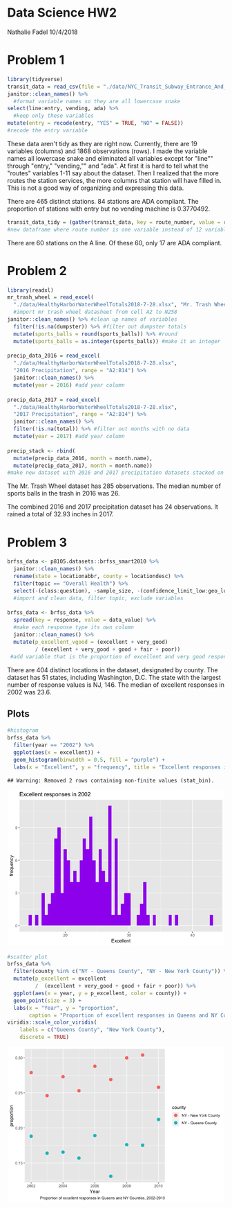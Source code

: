 Data Science HW2
================
Nathalie Fadel
10/4/2018

Problem 1
=========

``` r
library(tidyverse)
transit_data = read_csv(file = "./data/NYC_Transit_Subway_Entrance_And_Exit_Data.csv") %>% #data import
janitor::clean_names() %>% 
  #format variable names so they are all lowercase snake
select(line:entry, vending, ada) %>%  
  #keep only these variables
mutate(entry = recode(entry, "YES" = TRUE, "NO" = FALSE)) 
#recode the entry variable
```

These data aren't tidy as they are right now. Currently, there are 19 variables (columns) and 1868 observations (rows). I made the variable names all lowercase snake and eliminated all variables except for "line"" through "entry," "vending,"" and "ada". At first it is hard to tell what the "routes" variables 1-11 say about the dataset. Then I realized that the more routes the station services, the more columns that station will have filled in. This is not a good way of organizing and expressing this data.

There are 465 distinct stations. 84 stations are ADA compliant. The proportion of stations with entry but no vending machine is 0.3770492.

``` r
transit_data_tidy = (gather(transit_data, key = route_number, value = route, route1:route11)) 
#new dataframe where route number is one variable instead of 12 variables.
```

There are 60 stations on the A line. Of these 60, only 17 are ADA compliant.

Problem 2
=========

``` r
library(readxl)
mr_trash_wheel = read_excel(
  "./data/HealthyHarborWaterWheelTotals2018-7-28.xlsx", "Mr. Trash Wheel", range = "A2:N338") %>% 
  #import mr trash wheel datasheet from cell A2 to N258
janitor::clean_names() %>% #clean up names of variables
  filter(!is.na(dumpster)) %>% #filter out dumpster totals
  mutate(sports_balls = round(sports_balls)) %>% #round 
  mutate(sports_balls = as.integer(sports_balls)) #make it an integer

precip_data_2016 = read_excel(
  "./data/HealthyHarborWaterWheelTotals2018-7-28.xlsx", 
  "2016 Precipitation", range = "A2:B14") %>%
  janitor::clean_names() %>%
  mutate(year = 2016) #add year column
  
precip_data_2017 = read_excel(
  "./data/HealthyHarborWaterWheelTotals2018-7-28.xlsx", 
  "2017 Precipitation", range = "A2:B14") %>%
  janitor::clean_names() %>%
  filter(!is.na(total)) %>% #filter out months with no data
  mutate(year = 2017) #add year column

precip_stack <- rbind(
  mutate(precip_data_2016, month = month.name), 
  mutate(precip_data_2017, month = month.name)) 
#make new dataset with 2016 and 2017 precipitation datasets stacked on top of each other, and change month number to month name
```

The Mr. Trash Wheel dataset has 285 observations. The median number of sports balls in the trash in 2016 was 26.

The combined 2016 and 2017 precipitation dataset has 24 observations. It rained a total of 32.93 inches in 2017.

Problem 3
=========

``` r
brfss_data <- p8105.datasets::brfss_smart2010 %>%
  janitor::clean_names() %>%
  rename(state = locationabbr, county = locationdesc) %>%
  filter(topic == "Overall Health") %>%
  select(-(class:question), -sample_size, -(confidence_limit_low:geo_location))
  #import and clean data, filter topic, exclude variables

brfss_data <- brfss_data %>%
  spread(key = response, value = data_value) %>% 
  #make each response type its own column
  janitor::clean_names() %>% 
  mutate(p_excellent_vgood = (excellent + very_good) 
         / (excellent + very_good + good + fair + poor))
 #add variable that is the proportion of excellent and very good responses.
```

There are 404 distinct locations in the dataset, designated by county. The dataset has 51 states, including Washington, D.C. The state with the largest number of response values is NJ, 146. The median of excellent responses in 2002 was 23.6.

Plots
-----

``` r
#histogram
brfss_data %>%
  filter(year == "2002") %>%
  ggplot(aes(x = excellent)) +
  geom_histogram(binwidth = 0.5, fill = "purple") +
  labs(x = "Excellent", y = "frequency", title = "Excellent responses in 2002")
```

    ## Warning: Removed 2 rows containing non-finite values (stat_bin).

![](HW2_files/figure-markdown_github/unnamed-chunk-5-1.png)

``` r
#scatter plot
brfss_data %>%
  filter(county %in% c("NY - Queens County", "NY - New York County")) %>%
  mutate(p_excellent = excellent 
         /  (excellent + very_good + good + fair + poor)) %>% 
  ggplot(aes(x = year, y = p_excellent, color = county)) +
  geom_point(size = 3) +
  labs(x = "Year", y = "proportion", 
       caption = "Proportion of excellent responses in Queens and NY Counties, 2002-2010") +
viridis::scale_color_viridis(
    labels = c("Queens County", "New York County"),
    discrete = TRUE)
```

![](HW2_files/figure-markdown_github/unnamed-chunk-5-2.png)
